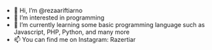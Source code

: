 - 👋 Hi, I’m @rezaariftiarno
- 👀 I’m interested in programming
- 🌱 I’m currently learning some basic programming language such as Javascript, PHP, Python, and many more
- 📫 You can find me on Instagram: Razertiar

<!---
rezaariftiarno/rezaariftiarno is a ✨ special ✨ repository because its `README.md` (this file) appears on your GitHub profile.
You can click the Preview link to take a look at your changes.
--->
